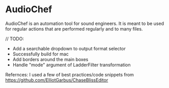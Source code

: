 # AudioChef

AudioChef is an automation tool for sound engineers. It is meant to be used for regular actions that are performed regularly and to many files.

// TODO:
* Add a searchable dropdown to output format selector
* Successfully build for mac
* Add borders around the main boxes
* Handle "mode" argument of LadderFilter transformation

Refernces:
I used a few of best practices/code snippets from https://github.com/ElliotGarbus/ChaseBlissEditor